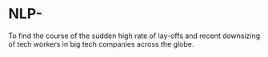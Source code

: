 # NLP-
To find the course of the sudden high rate of lay-offs and recent downsizing of tech workers in big  tech companies across the globe.

